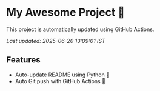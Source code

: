 # My Awesome Project 🚀

This project is automatically updated using GitHub Actions.

_Last updated: 2025-06-20 13:09:01 IST_

## Features
- Auto-update README using Python 🐍
- Auto Git push with GitHub Actions 🤖

